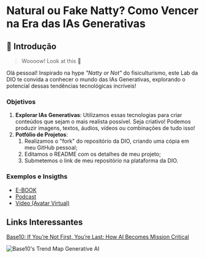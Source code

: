 # Natural ou Fake Natty? Como Vencer na Era das IAs Generativas

## 🚀 Introdução

> Woooow! Look at this 👀

Olá pessoal! Inspirado na hype _"Natty or Not"_ do fisiculturismo, este Lab da DIO te convida a conhecer o mundo das IAs Generativas, explorando o potencial dessas tendências tecnológicas incríveis!

### Objetivos

1. **Explorar IAs Generativas**: Utilizamos essas tecnologias para criar conteúdos que sejam o mais realista possível. Seja criativo! Podemos produzir imagens, textos, áudios, vídeos ou combinações de tudo isso!
1. **Potfólio de Projetos**:
    1. Realizamos o "fork" do repositório da DIO, criando uma cópia em meu GitHub pessoal;
    2. Editamos o README com os detalhes de meu projeto;
    3. Submetemos o link de meu repositório na plataforma da DIO.

### Exemplos e Insigths

- [E-BOOK](/exemplos/E-BOOK.md)
- [Podcast](/exemplos/PODCAST.md)
- [Vídeo (Avatar Virtual)](/exemplos/VIDEO.md)

## Links Interessantes

[Base10: If You’re Not First, You’re Last: How AI Becomes Mission Critical](https://base10.vc/post/generative-ai-mission-critical/)

![Base10's Trend Map Generative AI](https://github.com/digitalinnovationone/lab-natty-or-not/assets/730492/f4df26e8-f8f7-4419-8252-c69d73ea930c)
